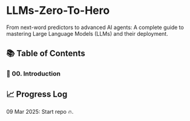 # LLMs-Zero-To-Hero
From next-word predictors to advanced AI agents: A complete guide to mastering Large Language Models (LLMs) and their deployment.


## 📚 Table of Contents


### 📘 00. Introduction




## 📈 Progress Log

09 Mar 2025: Start repo 🔥.
